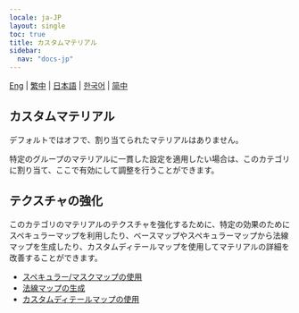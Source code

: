 ```yaml
---
locale: ja-JP
layout: single
toc: true
title: カスタムマテリアル
sidebar:
  nav: "docs-jp"
---
```

[Eng](/dancexr/features/material_custom1) | [繁中](/tw/dancexr/features/material_custom1) | [日本語](/jp/dancexr/features/material_custom1) | [한국어](/kr/dancexr/features/material_custom1) | [简中](/zh/dancexr/features/material_custom1)

## カスタムマテリアル
デフォルトではオフで、割り当てられたマテリアルはありません。

特定のグループのマテリアルに一貫した設定を適用したい場合は、このカテゴリに割り当て、ここで有効にして調整を行うことができます。

## テクスチャの強化
このカテゴリのマテリアルのテクスチャを強化するために、特定の効果のためにスペキュラーマップを利用したり、ベースマップやスペキュラーマップから法線マップを生成したり、カスタムディテールマップを使用してマテリアルの詳細を改善することができます。

* [スペキュラー/マスクマップの使用](specular_map.md)
* [法線マップの生成](normal_map.md)
* [カスタムディテールマップの使用](detail_map.md)